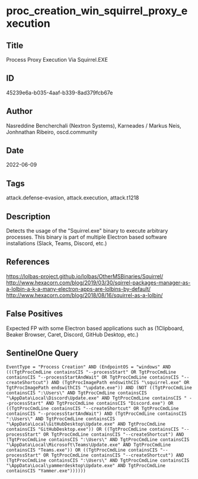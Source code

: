 # proc_creation_win_squirrel_proxy_execution

## Title
Process Proxy Execution Via Squirrel.EXE

## ID
45239e6a-b035-4aaf-b339-8ad379fcb67e

## Author
Nasreddine Bencherchali (Nextron Systems), Karneades / Markus Neis, Jonhnathan Ribeiro, oscd.community

## Date
2022-06-09

## Tags
attack.defense-evasion, attack.execution, attack.t1218

## Description
Detects the usage of the "Squirrel.exe" binary to execute arbitrary processes. This binary is part of multiple Electron based software installations (Slack, Teams, Discord, etc.)


## References
https://lolbas-project.github.io/lolbas/OtherMSBinaries/Squirrel/
http://www.hexacorn.com/blog/2019/03/30/sqirrel-packages-manager-as-a-lolbin-a-k-a-many-electron-apps-are-lolbins-by-default/
http://www.hexacorn.com/blog/2018/08/16/squirrel-as-a-lolbin/

## False Positives
Expected FP with some Electron based applications such as (1Clipboard, Beaker Browser, Caret, Discord, GitHub Desktop, etc.)

## SentinelOne Query
```
EventType = "Process Creation" AND (EndpointOS = "windows" AND (((TgtProcCmdLine containsCIS "--processStart" OR TgtProcCmdLine containsCIS "--processStartAndWait" OR TgtProcCmdLine containsCIS "--createShortcut") AND (TgtProcImagePath endswithCIS "\squirrel.exe" OR TgtProcImagePath endswithCIS "\update.exe")) AND (NOT ((TgtProcCmdLine containsCIS ":\Users\" AND TgtProcCmdLine containsCIS "\AppData\Local\Discord\Update.exe" AND TgtProcCmdLine containsCIS " --processStart" AND TgtProcCmdLine containsCIS "Discord.exe") OR ((TgtProcCmdLine containsCIS "--createShortcut" OR TgtProcCmdLine containsCIS "--processStartAndWait") AND (TgtProcCmdLine containsCIS ":\Users\" AND TgtProcCmdLine containsCIS "\AppData\Local\GitHubDesktop\Update.exe" AND TgtProcCmdLine containsCIS "GitHubDesktop.exe")) OR ((TgtProcCmdLine containsCIS "--processStart" OR TgtProcCmdLine containsCIS "--createShortcut") AND (TgtProcCmdLine containsCIS ":\Users\" AND TgtProcCmdLine containsCIS "\AppData\Local\Microsoft\Teams\Update.exe" AND TgtProcCmdLine containsCIS "Teams.exe")) OR ((TgtProcCmdLine containsCIS "--processStart" OR TgtProcCmdLine containsCIS "--createShortcut") AND (TgtProcCmdLine containsCIS ":\Users\" AND TgtProcCmdLine containsCIS "\AppData\Local\yammerdesktop\Update.exe" AND TgtProcCmdLine containsCIS "Yammer.exe"))))))

```